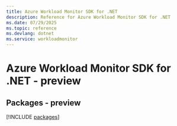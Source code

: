 ```yaml
---
title: Azure Workload Monitor SDK for .NET
description: Reference for Azure Workload Monitor SDK for .NET
ms.date: 07/29/2025
ms.topic: reference
ms.devlang: dotnet
ms.service: workloadmonitor
---
```

# Azure Workload Monitor SDK for .NET - preview
## Packages - preview
[!INCLUDE [packages](workload-monitor-index.md)]